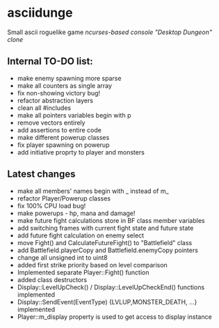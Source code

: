 # asciidunge
Small ascii roguelike game
*ncurses-based console "Desktop Dungeon" clone*

## Internal TO-DO list:
- make enemy spawning more sparse
- make all counters as single array
- fix non-showing victory bug!
- refactor abstraction layers
- clean all #includes
- make all pointers variables begin with p
- remove vectors entirely
- add assertions to entire code
- make different powerup classes
- fix player spawning on powerup
- add initiative proprty to player and monsters

## Latest changes
+ make all members' names begin with _ instead of m_
+ refactor Player/Powerup classes
+ fix 100% CPU load bug!
+ make powerups - hp, mana and damage!
+ make future fight calculations store in BF class member variables
+ add switching frames with current fight state and future state
+ add future fight calculation on enemy select
+ move Fight() and CalculateFutureFight() to "Battlefield" class
+ add Battlefield.playerCopy and Battlefield.enemyCopy pointers 
+ change all unsigned int to uint8
+ added first strike priority based on level comparison
+ Implemented separate Player::Fight() function
+ added class destructors
+ Display::LevelUpCheck() / Display::LevelUpCheckEnd() functions implemented
+ Display::SendEvent(EventType) {LVLUP,MONSTER_DEATH, ...} implemented
+ Player::m_display property is used to get access to display instance
